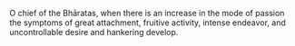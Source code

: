 O chief of the Bhāratas, when there is an increase in the mode of passion the symptoms of great attachment, fruitive activity, intense endeavor, and uncontrollable desire and hankering develop.